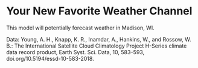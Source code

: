 # Your New Favorite Weather Channel

This model will potentially forecast weather in Madison, WI.

Data:
Young, A. H., Knapp, K. R., Inamdar, A., Hankins, W., and Rossow, W. B.: The International Satellite Cloud Climatology Project H-Series climate data record product, Earth Syst. Sci. Data, 10, 583–593, doi.org/10.5194/essd-10-583-2018.
